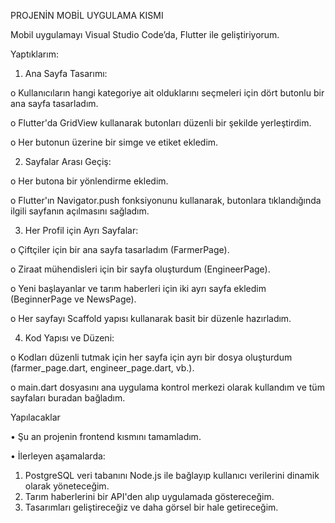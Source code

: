 PROJENİN MOBİL UYGULAMA KISMI

  Mobil uygulamayı Visual Studio Code’da, Flutter ile geliştiriyorum.
   
Yaptıklarım:
1.	Ana Sayfa Tasarımı:
   
o	Kullanıcıların hangi kategoriye ait olduklarını seçmeleri için dört butonlu bir ana sayfa tasarladım.

o	Flutter'da GridView kullanarak butonları düzenli bir şekilde yerleştirdim.

o	Her butonun üzerine bir simge ve etiket ekledim.

2.	Sayfalar Arası Geçiş:
   
o	Her butona bir yönlendirme ekledim.

o	Flutter'ın Navigator.push fonksiyonunu kullanarak, butonlara tıklandığında ilgili sayfanın açılmasını sağladım.

3.	Her Profil için Ayrı Sayfalar:
   
o	Çiftçiler için bir ana sayfa tasarladım (FarmerPage).

o	Ziraat mühendisleri için bir sayfa oluşturdum (EngineerPage).

o	Yeni başlayanlar ve tarım haberleri için iki ayrı sayfa ekledim (BeginnerPage ve NewsPage).

o	Her sayfayı Scaffold yapısı kullanarak basit bir düzenle hazırladım.

4.	Kod Yapısı ve Düzeni:
   
o	Kodları düzenli tutmak için her sayfa için ayrı bir dosya oluşturdum (farmer_page.dart, engineer_page.dart, vb.).

o	main.dart dosyasını ana uygulama kontrol merkezi olarak kullandım ve tüm sayfaları buradan bağladım.

Yapılacaklar

 •	Şu an projenin frontend kısmını tamamladım.
 
 •	İlerleyen aşamalarda:
1.	PostgreSQL veri tabanını Node.js ile bağlayıp kullanıcı verilerini dinamik olarak yöneteceğim.
2.	Tarım haberlerini bir API'den alıp uygulamada göstereceğim.
3.	Tasarımları geliştireceğiz ve daha görsel bir hale getireceğim.
